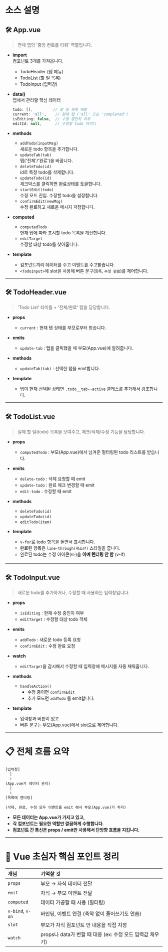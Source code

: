 # 소스 설명

## 🛠 App.vue

> 전체 앱의 '중앙 컨트롤 타워' 역할입니다.

- **import**  
  컴포넌트 3개를 가져옵니다.
  - TodoHeader (탭 메뉴)
  - TodoList (할 일 목록)
  - TodoInput (입력창)

- **data()**  
  앱에서 관리할 핵심 데이터
  ```js
  todo: [],         // 할 일 목록 배열
  current: 'all',    // 현재 탭 ('all' 또는 'completed')
  isEditing: false,  // 수정 중인지 여부
  editId: null,      // 수정할 todo 아이디
  ```

- **methods**
  - `addTodo(inputMsg)`  
    새로운 todo 항목을 추가합니다.
  - `updateTab(tab)`  
    탭('전체'/'완료')을 바꿉니다.
  - `deleteTodo(id)`  
    id로 특정 todo를 삭제합니다.
  - `updateTodo(id)`  
    체크박스를 클릭하면 완료상태를 토글합니다.
  - `startEdit(todo)`  
    수정 모드 진입. 수정할 todo를 설정합니다.
  - `confirmEdit(newMsg)`  
    수정 완료하고 새로운 메시지 저장합니다.

- **computed**
  - `computedTodo`  
    현재 탭에 따라 표시할 todo 목록을 계산합니다.
  - `editTarget`  
    수정할 대상 todo를 찾아줍니다.

- **template**
  - 컴포넌트끼리 데이터를 주고 이벤트를 주고받습니다.
  - `<TodoInput>`에 slot을 사용해 버튼 문구(`등록`, `수정 완료`)를 제어합니다.

---

## 🛠 TodoHeader.vue

> 'Todo List' 타이틀 + '전체/완료' 탭을 담당합니다.

- **props**
  - `current` : 현재 탭 상태를 부모로부터 받습니다.

- **emits**
  - `update-tab` : 탭을 클릭했을 때 부모(App.vue)에 알려줍니다.

- **methods**
  - `updateTab(tab)` : 선택한 탭을 emit합니다.

- **template**
  - 탭이 현재 선택된 상태면 `.todo__tab--active` 클래스를 추가해서 강조합니다.

---

## 🛠 TodoList.vue

> 실제 할 일(todo) 목록을 보여주고, 체크/삭제/수정 기능을 담당합니다.

- **props**
  - `computedTodo` : 부모(App.vue)에서 넘겨준 필터링된 todo 리스트를 받습니다.

- **emits**
  - `delete-todo` : 삭제 요청할 때 emit
  - `update-todo` : 완료 체크 변경할 때 emit
  - `edit-todo` : 수정할 때 emit

- **methods**
  - `deleteTodo(id)`
  - `updateTodo(id)`
  - `editTodo(item)`

- **template**
  - `v-for`로 todo 항목을 돌면서 표시합니다.
  - 완료된 항목은 `line-through(취소선)` 스타일을 줍니다.
  - 완료된 todo는 수정 아이콘(✏️)을 **아예 렌더링 안 함** (v-if)

---

## 🛠 TodoInput.vue

> 새로운 todo를 추가하거나, 수정할 때 사용하는 입력창입니다.

- **props**
  - `isEditing` : 현재 수정 중인지 여부
  - `editTarget` : 수정할 대상 todo 객체

- **emits**
  - `addTodo` : 새로운 todo 등록 요청
  - `confirmEdit` : 수정 완료 요청

- **watch**
  - `editTarget`을 감시해서 수정할 때 입력창에 메시지를 자동 채워줍니다.

- **methods**
  - `handleAction()`  
    - 수정 중이면 `confirmEdit`
    - 추가 모드면 `addTodo`
    를 emit합니다.

- **template**
  - 입력창과 버튼이 있고
  - 버튼 문구는 부모(App.vue)에서 slot으로 제어합니다.

---

# 📋 전체 흐름 요약

```
[입력창]
  |
  ↓
(App.vue가 데이터 관리)
  |
  ↓
[목록에 렌더링]

(삭제, 완료, 수정 모두 이벤트를 emit 해서 부모(App.vue)가 처리)
```

- **모든 데이터는 App.vue가 가지고 있고,**
- **각 컴포넌트는 필요한 역할만 깔끔하게 수행합니다.**
- **컴포넌트 간 통신은 props / emit만 사용해서 단방향 흐름을 지킵니다.**

---

# 🎯 Vue 초심자 핵심 포인트 정리

| 개념 | 기억할 것 |
|:----|:----|
| `props` | 부모 → 자식 데이터 전달 |
| `emit` | 자식 → 부모 이벤트 전달 |
| `computed` | 데이터 가공할 때 사용 (필터링) |
| `v-bind`, `v-on` | 바인딩, 이벤트 연결 (축약 없이 풀어쓰기도 연습) |
| `slot` | 부모가 자식 컴포넌트 안 내용을 직접 지정 |
| `watch` | props나 data가 변할 때 대응 (ex: 수정 모드 입력값 채우기) |
